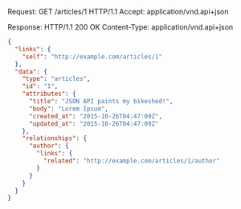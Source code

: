 Request:
GET /articles/1 HTTP/1.1
Accept: application/vnd.api+json

Response:
HTTP/1.1 200 OK
Content-Type: application/vnd.api+json

```json
{
  "links": {
    "self": "http://example.com/articles/1"
  },
  "data": {
    "type": "articles",
    "id": "1",
    "attributes": {
      "title": "JSON API paints my bikeshed!",
      "body": "Lorem Ipsum",
      "created_at": "2015-10-26T04:47:09Z",
      "updated_at": "2015-10-26T04:47:09Z"
    },
    "relationships": {
      "author": {
        "links": {
          "related": "http://example.com/articles/1/author"
        }
      }
    }
  }
}
```
